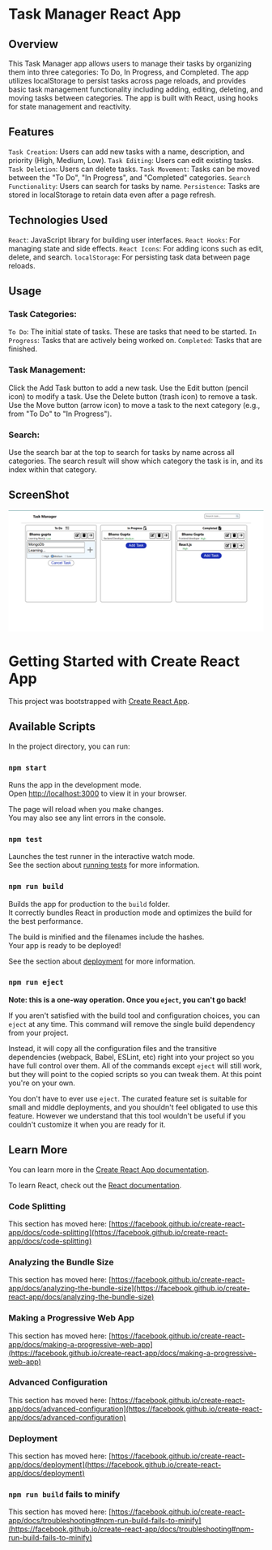 # Task Manager React App

## Overview
This Task Manager app allows users to manage their tasks by organizing them into three categories: To Do, In Progress, and Completed. The app utilizes localStorage to persist tasks across page reloads, and provides basic task management functionality including adding, editing, deleting, and moving tasks between categories. The app is built with React, using hooks for state management and reactivity.

## Features
`Task Creation`: Users can add new tasks with a name, description, and priority (High, Medium, Low).
`Task Editing`: Users can edit existing tasks.
`Task Deletion`: Users can delete tasks.
`Task Movement`: Tasks can be moved between the "To Do", "In Progress", and "Completed" categories.
`Search Functionality`: Users can search for tasks by name.
`Persistence`: Tasks are stored in localStorage to retain data even after a page refresh.

## Technologies Used
`React`: JavaScript library for building user interfaces.
`React Hooks`: For managing state and side effects.
`React Icons`: For adding icons such as edit, delete, and search.
`localStorage`: For persisting task data between page reloads.

## Usage
### Task Categories:
`To Do`: The initial state of tasks. These are tasks that need to be started.
`In Progress`: Tasks that are actively being worked on.
`Completed`: Tasks that are finished.
### Task Management:
Click the Add Task button to add a new task.
Use the Edit button (pencil icon) to modify a task.
Use the Delete button (trash icon) to remove a task.
Use the Move button (arrow icon) to move a task to the next category (e.g., from "To Do" to "In Progress").
### Search:
Use the search bar at the top to search for tasks by name across all categories. The search result will show which category the task is in, and its index within that category.

## ScreenShot
![alt text](image.png)


# Getting Started with Create React App

This project was bootstrapped with [Create React App](https://github.com/facebook/create-react-app).

## Available Scripts

In the project directory, you can run:

### `npm start`

Runs the app in the development mode.\
Open [http://localhost:3000](http://localhost:3000) to view it in your browser.

The page will reload when you make changes.\
You may also see any lint errors in the console.

### `npm test`

Launches the test runner in the interactive watch mode.\
See the section about [running tests](https://facebook.github.io/create-react-app/docs/running-tests) for more information.

### `npm run build`

Builds the app for production to the `build` folder.\
It correctly bundles React in production mode and optimizes the build for the best performance.

The build is minified and the filenames include the hashes.\
Your app is ready to be deployed!

See the section about [deployment](https://facebook.github.io/create-react-app/docs/deployment) for more information.

### `npm run eject`

**Note: this is a one-way operation. Once you `eject`, you can't go back!**

If you aren't satisfied with the build tool and configuration choices, you can `eject` at any time. This command will remove the single build dependency from your project.

Instead, it will copy all the configuration files and the transitive dependencies (webpack, Babel, ESLint, etc) right into your project so you have full control over them. All of the commands except `eject` will still work, but they will point to the copied scripts so you can tweak them. At this point you're on your own.

You don't have to ever use `eject`. The curated feature set is suitable for small and middle deployments, and you shouldn't feel obligated to use this feature. However we understand that this tool wouldn't be useful if you couldn't customize it when you are ready for it.

## Learn More

You can learn more in the [Create React App documentation](https://facebook.github.io/create-react-app/docs/getting-started).

To learn React, check out the [React documentation](https://reactjs.org/).

### Code Splitting

This section has moved here: [https://facebook.github.io/create-react-app/docs/code-splitting](https://facebook.github.io/create-react-app/docs/code-splitting)

### Analyzing the Bundle Size

This section has moved here: [https://facebook.github.io/create-react-app/docs/analyzing-the-bundle-size](https://facebook.github.io/create-react-app/docs/analyzing-the-bundle-size)

### Making a Progressive Web App

This section has moved here: [https://facebook.github.io/create-react-app/docs/making-a-progressive-web-app](https://facebook.github.io/create-react-app/docs/making-a-progressive-web-app)

### Advanced Configuration

This section has moved here: [https://facebook.github.io/create-react-app/docs/advanced-configuration](https://facebook.github.io/create-react-app/docs/advanced-configuration)

### Deployment

This section has moved here: [https://facebook.github.io/create-react-app/docs/deployment](https://facebook.github.io/create-react-app/docs/deployment)

### `npm run build` fails to minify

This section has moved here: [https://facebook.github.io/create-react-app/docs/troubleshooting#npm-run-build-fails-to-minify](https://facebook.github.io/create-react-app/docs/troubleshooting#npm-run-build-fails-to-minify)
